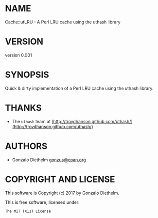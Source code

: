 # NAME

Cache::utLRU - A Perl LRU cache using the uthash library

# VERSION

version 0.001

# SYNOPSIS

Quick & dirty implementation of a Perl LRU cache using the uthash library.

# THANKS

- The `uthash` team at [http://troydhanson.github.com/uthash/](http://troydhanson.github.com/uthash/)

# AUTHORS

- Gonzalo Diethelm <gonzus@cpan.org>

# COPYRIGHT AND LICENSE

This software is Copyright (c) 2017 by Gonzalo Diethelm.

This is free software, licensed under:

    The MIT (X11) License
